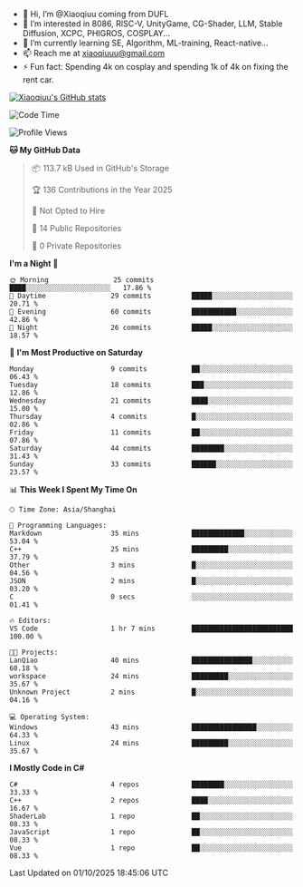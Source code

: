 - 👋 Hi, I’m @Xiaoqiuu coming from DUFL
- 👀 I’m interested in 8086, RISC-V, UnityGame, CG-Shader, LLM, Stable Diffusion, XCPC, PHIGROS, COSPLAY...
- 🌱 I’m currently learning SE, Algorithm, ML-training, React-native...
- 📫 Reach me at xiaoqiuuu@gmail.com
- ⚡ Fun fact: Spending 4k on cosplay and spending 1k of 4k on fixing the rent car.

<!---
Xiaoqiuu/Xiaoqiuu is a ✨ special ✨ repository because its `README.md` (this file) appears on your GitHub profile.
You can click the Preview link to take a look at your changes.
--->

[![Xiaoqiuu's GitHub stats](https://github-readme-stats.vercel.app/api?username=Xiaoqiuu)](https://github.com/anuraghazra/github-readme-stats)


<!--START_SECTION:waka-->
![Code Time](http://img.shields.io/badge/Code%20Time-138%20hrs%203%20mins-blue)

![Profile Views](http://img.shields.io/badge/Profile%20Views-0-blue)

**🐱 My GitHub Data** 

> 📦 113.7 kB Used in GitHub's Storage 
 > 
> 🏆 136 Contributions in the Year 2025
 > 
> 🚫 Not Opted to Hire
 > 
> 📜 14 Public Repositories 
 > 
> 🔑 0 Private Repositories 
 > 
**I'm a Night 🦉** 

```text
🌞 Morning                25 commits          ████░░░░░░░░░░░░░░░░░░░░░   17.86 % 
🌆 Daytime                29 commits          █████░░░░░░░░░░░░░░░░░░░░   20.71 % 
🌃 Evening                60 commits          ███████████░░░░░░░░░░░░░░   42.86 % 
🌙 Night                  26 commits          █████░░░░░░░░░░░░░░░░░░░░   18.57 % 
```
📅 **I'm Most Productive on Saturday** 

```text
Monday                   9 commits           ██░░░░░░░░░░░░░░░░░░░░░░░   06.43 % 
Tuesday                  18 commits          ███░░░░░░░░░░░░░░░░░░░░░░   12.86 % 
Wednesday                21 commits          ████░░░░░░░░░░░░░░░░░░░░░   15.00 % 
Thursday                 4 commits           █░░░░░░░░░░░░░░░░░░░░░░░░   02.86 % 
Friday                   11 commits          ██░░░░░░░░░░░░░░░░░░░░░░░   07.86 % 
Saturday                 44 commits          ████████░░░░░░░░░░░░░░░░░   31.43 % 
Sunday                   33 commits          ██████░░░░░░░░░░░░░░░░░░░   23.57 % 
```


📊 **This Week I Spent My Time On** 

```text
🕑︎ Time Zone: Asia/Shanghai

💬 Programming Languages: 
Markdown                 35 mins             █████████████░░░░░░░░░░░░   53.04 % 
C++                      25 mins             █████████░░░░░░░░░░░░░░░░   37.79 % 
Other                    3 mins              █░░░░░░░░░░░░░░░░░░░░░░░░   04.56 % 
JSON                     2 mins              █░░░░░░░░░░░░░░░░░░░░░░░░   03.20 % 
C                        0 secs              ░░░░░░░░░░░░░░░░░░░░░░░░░   01.41 % 

🔥 Editors: 
VS Code                  1 hr 7 mins         █████████████████████████   100.00 % 

🐱‍💻 Projects: 
LanQiao                  40 mins             ███████████████░░░░░░░░░░   60.18 % 
workspace                24 mins             █████████░░░░░░░░░░░░░░░░   35.67 % 
Unknown Project          2 mins              █░░░░░░░░░░░░░░░░░░░░░░░░   04.16 % 

💻 Operating System: 
Windows                  43 mins             ████████████████░░░░░░░░░   64.33 % 
Linux                    24 mins             █████████░░░░░░░░░░░░░░░░   35.67 % 
```

**I Mostly Code in C#** 

```text
C#                       4 repos             ████████░░░░░░░░░░░░░░░░░   33.33 % 
C++                      2 repos             ████░░░░░░░░░░░░░░░░░░░░░   16.67 % 
ShaderLab                1 repo              ██░░░░░░░░░░░░░░░░░░░░░░░   08.33 % 
JavaScript               1 repo              ██░░░░░░░░░░░░░░░░░░░░░░░   08.33 % 
Vue                      1 repo              ██░░░░░░░░░░░░░░░░░░░░░░░   08.33 % 
```




 Last Updated on 01/10/2025 18:45:06 UTC
<!--END_SECTION:waka-->
